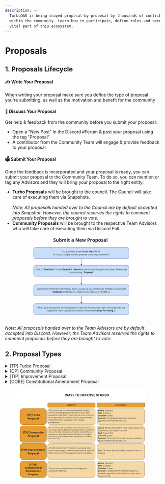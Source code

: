 ```yaml
---
description: >-
  TurboDAO is being shaped proposal-by-proposal by thousands of contributors
  within the community. Learn how to participate, define rules and become a
  vital part of this ecosystem.
---
```


# Proposals

## 1. Proposals Lifecycle

#### ✍️ Write Your Proposal

When writing your proposal make sure you define the type of proposal you're submitting, as well as the motivation and benefit for the community

#### 📢  Discuss Your Proposal&#x20;

Get help & feedback from the community before you submit your proposal:

* Open a "New Post" in the Discord #Forum & post your proposal using the tag "Proposal"
* A contributor from the Community Team will engage & provide feedback to your proposal

#### 🗳  Submit Your Proposal

Once the feedback is incorporated and your proposal is ready, you can submit your proposal to the Community Team. To do so, you can mention or tag any Advisors and they will bring your proposal to the right entity:

* **Turbo Proposals** will be brought to the council. The Council will take care of executing them via Snapshots. \
  \
  _Note: All proposals handed over to the Council are by default accepted into Snapshot. However, the council reserves the rights to comment proposals before they are brought to vote._&#x20;
* **Community Proposals** will be brought to the respective Team Advisors who will take care of executing them via Discord Poll. &#x20;

<figure><img src="../.gitbook/assets/Screenshot 2023-09-29 at 21.01.52.png" alt=""><figcaption></figcaption></figure>

_Note: All proposals handed over to the Team Advisors are by default accepted into Discord. However, the Team Advisors reserves the rights to comment proposals before they are brought to vote._

## 2. Proposal Types

<details>

<summary>[TP] Turbo Proposal</summary>

This is a proposal for a series of high-level changes aimed at amending the foundational structure and operations of the DAO. This include, but is not limited to, all changes related to Council & Teams responsibilities, Voting framework, Governance and Treasury management.\
\
**Voters**: Everyone\
**Tool**: Snapshot\
**Duration**: 5 days\
**Quorum**: Turbo Proposals require a minimum approval of 50% to pass

</details>

<details>

<summary>[CP] Community Proposal</summary>

This is a proposal introduced to ensure a fast-turnaround of community initiatives that don't necessarily need the vote of the entire community. It includes a series of low-level initiatives & operations aimed at improving internal tactics. A Community Proposal must be presented under the supervision of at least one Turbo Team. \
\
**Voters**: Mostly addressed to Team Leads, Advisors & Contributors, but anyone can vote\
**Tool**: Discord Poll\
**Duration**: 5 days\
**Quorum**: Community Proposals require a minimum approval of 50% to pass

</details>

<details>

<summary>[TIP] Improvement Proposal</summary>

A Turbo Improvement Proposal is a proposal that aims at improving an old executed proposal. Each TIP follows the rules of the proposal it aims to improve.&#x20;

</details>

<details>

<summary>[CORE] Constitutional Amendment Proposal</summary>

This is a core proposal aimed at changing the constitution of Turbo. \
\
**Voters**: Everyone\
**Tool**: Snapshot\
**Duration**: 5 days\
**Quorum**: Constitutional Amendment require a minimum approval of 70% to pass and at least 1% of circulating token

</details>

<figure><img src="../.gitbook/assets/Screenshot 2023-09-10 at 09.57.32.png" alt=""><figcaption></figcaption></figure>
